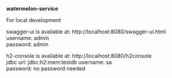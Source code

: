 **watermelon-service**

For local development  
  
swagger-ui is available at: http://localhost:8080/swagger-ui.html  
username: admin  
password: admin

h2-console is available at: http://localhost:8080/h2console  
jdbc url:  jdbc:h2:mem:testdb
username: sa  
password: no password needed

